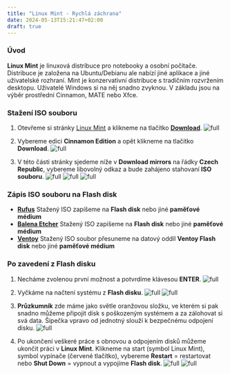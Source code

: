 ```yaml
---
title: "Linux Mint - Rychlá záchrana"
date: 2024-05-13T15:21:47+02:00
draft: true
---
```


### Úvod

**Linux Mint** je linuxová distribuce pro notebooky a osobní počítače. Distribuce je založena na Ubuntu/Debianu ale  nabízí jiné aplikace a jiné uživatelské rozhraní. Mint je konzervativní distribuce s tradičním rozvržením desktopu. Uživatelé Windows si na něj snadno zvyknou. V základu jsou na výběr prostřední Cinnamon, MATE nebo Xfce.


### Stažení ISO souboru

1) Otevřeme si stránky [Linux Mint](https://www.linuxmint.com/) a klikneme na tlačítko [**Download**](https://www.linuxmint.com/download.php).
![full](1.jpg)

2) Vybereme edici **Cinnamon Edition** a opět klikneme na tlačítko **Download**.
![full](2.jpg)

3) V této části stránky sjedeme níže v **Download mirrors** na řádky **Czech Republic**, vybereme libovolný odkaz a bude zahájeno stahovaní **ISO souboru**.
![full](3.jpg)
![full](4.jpg)
![full](5.jpg)

### Zápis ISO souboru na Flash disk

- **[Rufus](/navody/rufus-zapsat-obraz-medii/)** Stažený ISO zapíšeme na **Flash disk** nebo jiné **paměťové médium**
- **[Balena Etcher](/navody/balenaetcher-zapsat-obraz-medii/)** Stažený ISO zapíšeme na **Flash disk** nebo jiné **paměťové médium**
- **[Ventoy](/navody/ventoy-zavadeni-obrazu-medii/)** Stažený ISO soubor přesuneme na datový oddíl **Ventoy Flash disk** nebo jiné **paměťové médium**



### Po zavedení z Flash disku

1) Necháme zvolenou první možnost a potvrdíme klávesou **ENTER**.
![full](6.jpg)

2) Vyčkáme na načtení systému z **Flash disku**.
![full](7.jpg)
![full](8.jpg)

3) **Průzkumník** zde máme jako světle oranžovou složku, ve kterém si pak snadno můžeme připojit disk s poškozeným systémem a za zálohovat si svá data. Šipečka vpravo od jednotný slouží k bezpečnému odpojení disku.
![full](9.jpg)

4) Po ukončení veškeré práce s obnovou a odpojením disků můžeme ukončit práci v **Linux Mint**. Klikneme na start (symbol Linux Mint), symbol vypínače (červené tlačítko), vybereme **Restart** = restartovat nebo **Shut Down** = vypnout a vypojíme **Flash disk**.
![full](10.jpg)
![full](11.jpg)
